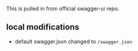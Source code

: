 This is pulled in from official swagger-ui repo. 

## local modifications

- default swagger.json changed to `/swagger.json`
